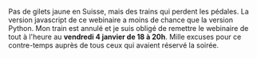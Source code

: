 Pas de gilets jaune en Suisse, mais des trains qui perdent les pédales. 
La version javascript de ce webinaire a moins de chance que la version Python. 
Mon train est annulé et je suis obligé de remettre le webinaire de tout à l'heure au 
**vendredi 4 janvier de 18 à 20h**. Mille excuses pour ce contre-temps auprès de tous ceux 
qui avaient réservé la soirée.

